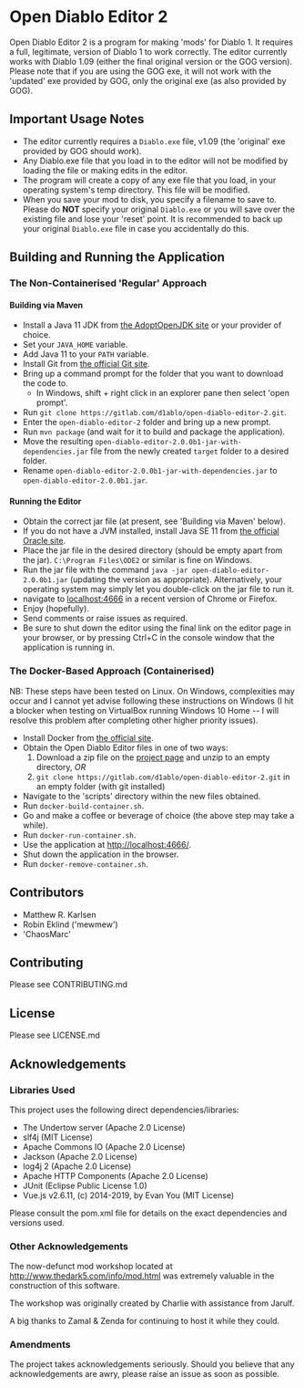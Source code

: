 # Open Diablo Editor 2 #

Open Diablo Editor 2 is a program for making 'mods' for Diablo 1. It requires a full, legitimate, version of Diablo 1
to work correctly. The editor currently works with Diablo 1.09 (either the final original version or the GOG version).
Please note that if you are using the GOG exe, it will not work with the 'updated' exe provided
by GOG, only the original exe (as also provided by GOG).

## Important Usage Notes ##

- The editor currently requires a `Diablo.exe` file, v1.09 (the 'original' exe provided by GOG should work).
- Any Diablo.exe file that you load in to the editor will not be modified by loading the file or making edits in the editor.
- The program will create a copy of any exe file that you load, in your operating system's temp directory.
  This file will be modified.
- When you save your mod to disk, you specify a filename to save to. 
  Please do **NOT** specify your original `Diablo.exe` or you will save over the existing file
  and lose your 'reset' point.
  It is recommended to back up your original `Diablo.exe` file in case you accidentally do this.
  
## Building and Running the Application ##

### The Non-Containerised 'Regular' Approach ###

#### Building via Maven ####

- Install a Java 11 JDK from [the AdoptOpenJDK site](https://adoptopenjdk.net/) or your provider of choice.
- Set your `JAVA_HOME` variable.
- Add Java 11 to your `PATH` variable.
- Install Git from [the official Git site](https://git-scm.com/downloads).
- Bring up a command prompt for the folder that you want to download the code to.
    - In Windows, shift + right click in an explorer pane then select 'open prompt'.
- Run `git clone https://gitlab.com/d1ablo/open-diablo-editor-2.git`.
- Enter the `open-diablo-editor-2` folder and bring up a new prompt.
- Run `mvn package` (and wait for it to build and package the application).
- Move the resulting `open-diablo-editor-2.0.0b1-jar-with-dependencies.jar` file from the newly created `target` folder
  to a desired folder.
- Rename `open-diablo-editor-2.0.0b1-jar-with-dependencies.jar` to `open-diablo-editor-2.0.0b1.jar`.
  
#### Running the Editor ####

- Obtain the correct jar file (at present, see 'Building via Maven' below).
- If you do not have a JVM installed, install Java SE 11 from [the official Oracle site](http://www.oracle.com/technetwork/java/javase/downloads/index.html).
- Place the jar file in the desired directory (should be empty apart from the jar). `C:\Program Files\ODE2` or similar is fine on Windows.
- Run the jar file with the command `java -jar open-diablo-editor-2.0.0b1.jar` (updating the version as appropriate).
  Alternatively, your operating system may simply let you double-click on the jar file to run it.
- navigate to [localhost:4666](http://localhost:4666/) in a recent version of Chrome or Firefox.
- Enjoy (hopefully).
- Send comments or raise issues as required.
- Be sure to shut down the editor using the final link on the editor page in your browser, or by pressing Ctrl+C in the
  console window that the application is running in.
  
### The Docker-Based Approach (Containerised) ###

NB: These steps have been tested on Linux. On Windows, complexities may occur and I cannot yet advise following these 
instructions on Windows (I hit a blocker when testing on VirtualBox running Windows 10 Home -- I will resolve this 
problem after completing other higher priority issues).

- Install Docker from [the official site](https://www.docker.com/get-started).
- Obtain the Open Diablo Editor files in one of two ways:
    1. Download a zip file on the [project page](https://gitlab.com/d1ablo/open-diablo-editor-2) and unzip to an empty
       directory, *OR*
    1. `git clone https://gitlab.com/d1ablo/open-diablo-editor-2.git` in an empty folder (with git installed)
- Navigate to the 'scripts' directory within the new files obtained.
- Run `docker-build-container.sh`.
- Go and make a coffee or beverage of choice (the above step may take a while).
- Run `docker-run-container.sh`.
- Use the application at [http://localhost:4666/](http://localhost:4666/).
- Shut down the application in the browser.
- Run `docker-remove-container.sh`.

## Contributors ##

- Matthew R. Karlsen
- Robin Eklind ('mewmew')
- 'ChaosMarc'

## Contributing ##

Please see CONTRIBUTING.md

## License ##

Please see LICENSE.md

## Acknowledgements ##

### Libraries Used ###

This project uses the following direct dependencies/libraries:

* The Undertow server (Apache 2.0 License)
* slf4j (MIT License)
* Apache Commons IO (Apache 2.0 License)
* Jackson (Apache 2.0 License)
* log4j 2 (Apache 2.0 License)
* Apache HTTP Components (Apache 2.0 License)
* JUnit (Eclipse Public License 1.0)
* Vue.js v2.6.11, (c) 2014-2019, by Evan You (MIT License)

Please consult the pom.xml file for details on the exact dependencies and versions used.

### Other Acknowledgements ###

The now-defunct mod workshop located at http://www.thedark5.com/info/mod.html was extremely valuable in the
construction of this software.

The workshop was originally created by Charlie with assistance from Jarulf.

A big thanks to Zamal & Zenda for continuing to host it while they could.

### Amendments ###

The project takes acknowledgements seriously. Should you believe that any acknowledgements
are awry, please raise an issue as soon as possible.